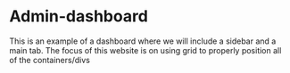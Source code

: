 # Admin-dashboard
This is an example of a dashboard where we will include a sidebar and a main tab. The focus of this website is on using grid to properly position all of the containers/divs
